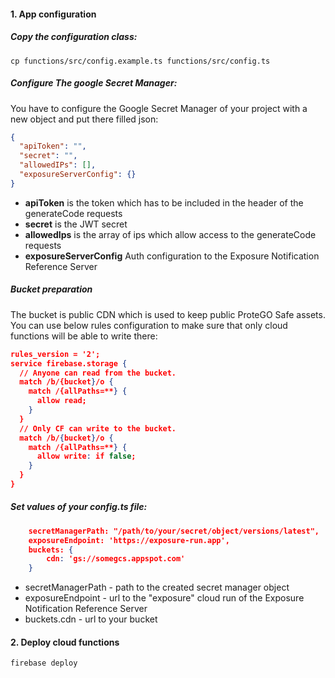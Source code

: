 #### 1. App configuration

##### Copy the configuration class:
```shell script
cp functions/src/config.example.ts functions/src/config.ts
```

##### Configure The google Secret Manager:
You have to configure the Google Secret Manager of your project with a new object and put there filled json: 

```json
{
  "apiToken": "",
  "secret": "",
  "allowedIPs": [],
  "exposureServerConfig": {}
}
```
- **apiToken** is the token which has to be included in the header of the generateCode requests
- **secret** is the JWT secret
- **allowedIps** is the array of ips which allow access to the generateCode requests
- **exposureServerConfig** Auth configuration to the Exposure Notification Reference Server

##### Bucket preparation

The bucket is public CDN which is used to keep public ProteGO Safe assets.
You can use below rules configuration to make sure that only 
cloud functions will be able to write there:


```json
rules_version = '2';
service firebase.storage {
  // Anyone can read from the bucket.
  match /b/{bucket}/o {
    match /{allPaths=**} {
      allow read;
    }
  }
  // Only CF can write to the bucket.
  match /b/{bucket}/o {
    match /{allPaths=**} {
      allow write: if false;
    }
  }
}
```

##### Set values of your config.ts file:
```json
    secretManagerPath: "/path/to/your/secret/object/versions/latest",
    exposureEndpoint: 'https://exposure-run.app',
    buckets: {
        cdn: 'gs://somegcs.appspot.com'
    }
```

- secretManagerPath - path to the created secret manager object
- exposureEndpoint - url to the "exposure" cloud run of the Exposure Notification Reference Server
- buckets.cdn - url to your bucket 

#### 2. Deploy cloud functions

```shell script
firebase deploy
```
